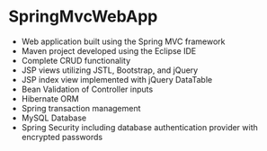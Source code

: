 # SpringMvcWebApp
* Web application built using the Spring MVC framework
* Maven project developed using the Eclipse IDE
* Complete CRUD functionality
* JSP views utilizing JSTL, Bootstrap, and jQuery
* JSP index view implemented with jQuery DataTable
* Bean Validation of Controller inputs
* Hibernate ORM
* Spring transaction management
* MySQL Database
* Spring Security including database authentication provider with encrypted passwords
